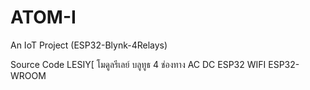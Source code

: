 # ATOM-I
An IoT Project (ESP32-Blynk-4Relays)

Source Code LESIY[ โมดูลรีเลย์ บลูทูธ 4 ช่องทาง AC DC ESP32 WIFI ESP32-WROOM
